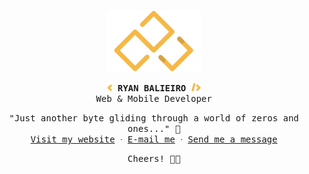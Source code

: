<p align="center">
    <img src="files/logo.png" alt="Ryan Balieiro" width="150">
</p>

<p align="center">
    <samp>
        <strong>
            <img src="files/left-bracket.png" alt="<" width="8">
            RYAN BALIEIRO
            <img src="files/right-bracket.png" alt="/>" width="15">
        </strong>
        <br>
        Web & Mobile Developer
    </samp>
</p>

<p align="center">
    <samp>
    "Just another byte gliding through a world of zeros and ones..." 👾️
    <br/>
        <a href="https://ryanbalieiro.com">Visit my website</a> ᐧ
        <a href="mailto:ryanbalieiro@icloud.com">E-mail me</a> ᐧ
        <a href="https://telegram.me/ryanbalieiro">Send me a message</a>
    </samp>
</p>

<p align="center">
    <samp>
       Cheers! 🥂🥂
    </samp>
</p>
